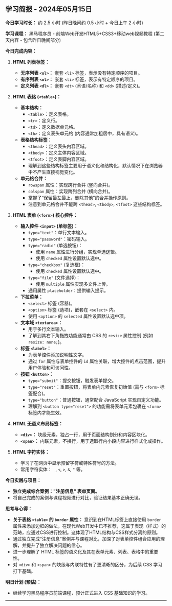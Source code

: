 ## 学习简报 - 2024年05月15日

**今日学习时长：** 约 2.5 小时 (昨日晚间约 0.5 小时 + 今日上午 2 小时)

**学习课程：** 黑马程序员 - 前端Web开发HTML5+CSS3+移动web视频教程 (第二天内容 - 包含昨日晚间部分)

**今日完成内容：**

1.  **HTML 列表标签：**
    *   **无序列表 `<ul>`：** 嵌套 `<li>` 标签，表示没有特定顺序的项目。
    *   **有序列表 `<ol>`：** 嵌套 `<li>` 标签，表示有特定顺序的项目。
    *   **定义列表 `<dl>`：** 嵌套 `<dt>` (术语/名称) 和 `<dd>` (描述/定义)。

2.  **HTML 表格 (`<table>`)：**
    *   **基本结构：**
        *   `<table>`：定义表格。
        *   `<tr>`：定义行。
        *   `<td>`：定义数据单元格。
        *   `<th>`：定义表头单元格 (内容通常加粗居中，具有语义)。
    *   **表格结构标签：**
        *   `<thead>`：定义表头内容区域。
        *   `<tbody>`：定义主体内容区域。
        *   `<tfoot>`：定义表脚内容区域。
        *   理解到这些结构标签主要用于语义化和结构化，默认情况下在浏览器中不产生直接视觉变化。
    *   **单元格合并：**
        *   `rowspan` 属性：实现跨行合并 (竖向合并)。
        *   `colspan` 属性：实现跨列合并 (横向合并)。
        *   掌握了“保留最左最上，删除其他”的合并操作原则。
        *   注意到单元格合并不能跨 `<thead>`, `<tbody>`, `<tfoot>` 这些结构标签。

3.  **HTML 表单 (`<form>`) 核心控件：**
    *   **输入控件 `<input>` (单标签)：**
        *   `type="text"`：单行文本输入。
        *   `type="password"`：密码输入。
        *   `type="radio"` (单选按钮)：
            *   使用 `name` 属性进行分组，实现单选逻辑。
            *   使用 `checked` 属性设置默认选中。
        *   `type="checkbox"` (复选框)：
            *   使用 `checked` 属性设置默认选中。
        *   `type="file"` (文件选择)：
            *   使用 `multiple` 属性实现多文件上传。
        *   通用属性 `placeholder`：提供输入提示。
    *   **下拉菜单：**
        *   `<select>` 标签 (容器)。
        *   `<option>` 标签 (选项)，嵌套在 `<select>` 内。
        *   使用 `<option>` 的 `selected` 属性设置默认选中项。
    *   **文本域 `<textarea>`：**
        *   用于多行文本输入。
        *   了解到其右下角拖拽功能通常由 CSS 的 `resize` 属性控制 (例如 `resize: none;`)。
    *   **标签 `<label>`：**
        *   为表单控件添加说明性文字。
        *   通过 `for` 属性与表单控件的 `id` 属性关联，增大控件的点击范围，提升用户体验和可访问性。
    *   **按钮 `<button>`：**
        *   `type="submit"`：提交按钮，触发表单提交。
        *   `type="reset"`：重置按钮，将表单内元素恢复初始值 (需与 `<form>` 标签配合)。
        *   `type="button"`：普通按钮，通常配合 JavaScript 实现自定义功能。
        *   理解到 `<button type="reset">` 的功能需将表单元素包裹在 `<form>` 标签内才能生效。

4.  **HTML 无语义布局标签：**
    *   **`<div>`：** 块级元素，独占一行，用于页面结构划分和内容区块化。
    *   **`<span>`：** 内联元素，不换行，用于选取行内小段内容进行样式化或操作。

5.  **HTML 字符实体：**
    *   学习了在网页中显示预留字符或特殊符号的方法。
    *   常用字符实体： ` `, `<`, `>`, `&`, `"` 等。

**今日实践与项目：**

*   **独立完成综合案例："注册信息" 表单页面。**
*   将自己完成的案例与课程视频进行对比，验证结果基本正确无误。

**思考与心得：**

*   **关于表格 `<table>` 的 `border` 属性：** 意识到在HTML标签上直接使用 `border` 属性来添加边框的做法，在现代Web开发中已不推荐，这属于表现（样式）的范畴，应通过CSS进行控制。这体现了HTML结构与CSS样式分离的原则。
*   通过独立完成“注册信息”案例并与课程对比，加深了对表单控件组合应用的理解，并提升了独立解决问题的信心。
*   进一步理解了 HTML 标签的语义化及其在表单元素、列表、表格中的重要性。
*   对 `<div>` 和 `<span>` 的块级与内联特性有了更清晰的区分，为后续 CSS 学习打下基础。

**明日计划 (预估)：**

*   继续学习黑马程序员前端课程，预计正式进入 CSS 基础知识的学习。

---
